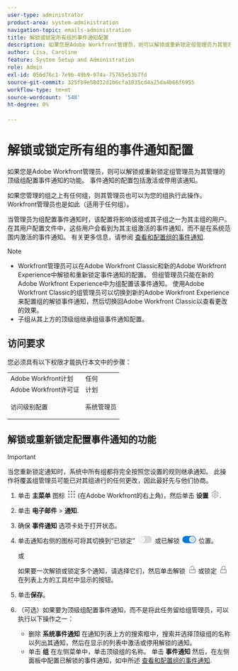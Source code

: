 ```yaml
---
user-type: administrator
product-area: system-administration
navigation-topic: emails-administration
title: 解锁或锁定所有组的事件通知配置
description: 如果您是Adobe Workfront管理员，则可以解锁或重新锁定组管理员为其管理的顶级组配置事件通知的功能。 事件通知的配置包括激活或停用该通知。
author: Lisa, Caroline
feature: System Setup and Administration
role: Admin
exl-id: 056d76c1-7e9b-49b9-974a-75765e53b7fd
source-git-commit: 325fb9e58d32d1b6cfa1035cd4a25da4b66f6955
workflow-type: tm+mt
source-wordcount: '548'
ht-degree: 0%

---
```


# 解锁或锁定所有组的事件通知配置

如果您是Adobe Workfront管理员，则可以解锁或重新锁定组管理员为其管理的顶级组配置事件通知的功能。 事件通知的配置包括激活或停用该通知。

如果您管理的组之上有任何组，则其管理员也可以为您的组执行此操作。 Workfront管理员也是如此（适用于任何组）。

当管理员为组配置事件通知时，该配置将影响该组或其子组之一为其主组的用户。 在其用户配置文件中，这些用户会看到为其主组激活的事件通知，而不是在系统范围内激活的事件通知。 有关更多信息，请参阅 [查看和配置组的事件通知](../../../administration-and-setup/manage-groups/create-and-manage-groups/view-and-configure-event-notifications-group.md).

>[!NOTE]
>
>* Workfront管理员可以在Adobe Workfront Classic和新的Adobe Workfront Experience中解锁和重新锁定事件通知的配置。 但组管理员只能在新的Adobe Workfront Experience中为组配置该事件通知。 使用Adobe Workfront Classic的组管理员可以切换到新的Adobe Workfront Experience来配置组的解锁事件通知，然后切换回Adobe Workfront Classic以查看更改的效果。
>* 子组从其上方的顶级组继承组级事件通知配置。
>

## 访问要求

您必须具有以下权限才能执行本文中的步骤：

<table style="table-layout:auto"> 
 <col> 
 <col> 
 <tbody> 
  <tr> 
   <td role="rowheader">Adobe Workfront计划</td> 
   <td>任何</td> 
  </tr> 
  <tr> 
   <td role="rowheader">Adobe Workfront许可证</td> 
   <td>计划</td> 
  </tr> 
  <tr> 
   <td role="rowheader">访问级别配置</td> 
   <td> <p>系统管理员</p> </td> 
  </tr> 
 </tbody> 
</table>

## 解锁或重新锁定配置事件通知的功能

>[!IMPORTANT]
>
>当您重新锁定通知时，系统中所有组都将完全按照您设置的规则继承通知。 此操作将覆盖组管理员可能已对其组进行的任何更改，因此最好先与他们协商。

1. 单击 **主菜单** 图标 ![](assets/main-menu-icon.png) (在Adobe Workfront的右上角)，然后单击 **设置** ![](assets/gear-icon-settings.png).

1. 单击 **电子邮件** > **通知**.

1. 确保 **事件通知** 选项卡处于打开状态。
1. 单击通知右侧的图标可将其切换到“已锁定” ![“锁定”图标](assets/lock-toggle-button.png) 或已解锁 ![“解锁”图标](assets/unlock-toggle-button.png) 位置。

   或

   如果要一次解锁或锁定多个通知，请选择它们，然后单击解锁 ![“解锁”图标](assets/unlock-icon-toolbar.png) 或锁定 ![“锁定”图标](assets/lock-icon-locked-qs.png) 在列表上方的工具栏中显示的按钮。

1. 单击&#x200B;**保存**。
1. （可选）如果要为顶级组配置事件通知，而不是将此任务留给组管理员，可以执行以下操作之一：

   * 删除 **系统事件通知** 在通知列表上方的搜索框中，搜索并选择顶级组的名称以列出其通知，然后在显示的列表中激活或停用解锁的通知。
   * 单击 **组** 在左侧菜单中，单击顶级组的名称。 单击 **事件通知** 然后，在左侧面板中配置已解锁的事件通知，如中所述 [查看和配置组的事件通知](../../../administration-and-setup/manage-groups/create-and-manage-groups/view-and-configure-event-notifications-group.md).
